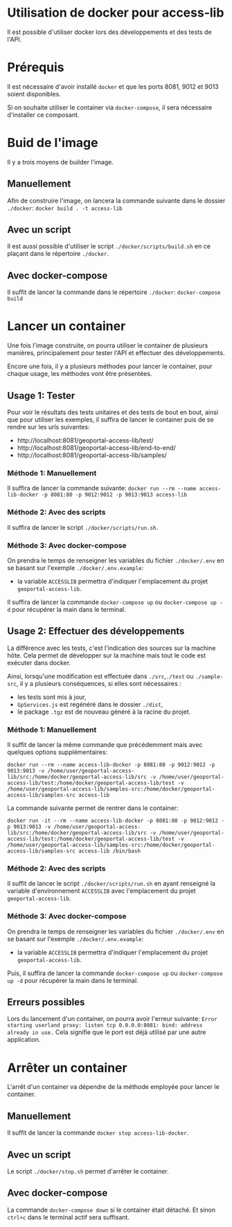 # Utilisation de docker pour access-lib 

Il est possible d'utiliser docker lors des développements et des tests de l'API. 

# Prérequis

Il est nécessaire d'avoir installé `docker` et que les ports 8081, 9012 et 9013 soient disponibles. 

Si on souhaite utiliser le container via `docker-compose`, il sera nécessaire d'installer ce composant. 

# Buid de l'image 

Il y a trois moyens de builder l'image. 

## Manuellement

Afin de construire l'image, on lancera la commande suivante dans le dossier `./docker`:
`docker build . -t access-lib`

## Avec un script 

Il est aussi possible d'utiliser le script `./docker/scripts/build.sh` en ce plaçant dans le répertoire `./docker`.

## Avec docker-compose 

Il suffit de lancer la commande dans le répertoire `./docker`: 
`docker-compose build`

# Lancer un container 

Une fois l'image construite, on pourra utiliser le container de plusieurs manières, principalement pour tester l'API et effectuer des développements.  

Encore une fois, il y a plusieurs méthodes pour lancer le container, pour chaque usage, les méthodes vont être présentées. 

## Usage 1: Tester

Pour voir le résultats des tests unitaires et des tests de bout en bout, ainsi que pour utiliser les exemples, il suffira de lancer le container puis de se rendre sur les urls suivantes:
- http://localhost:8081/geoportal-access-lib/test/
- http://localhost:8081/geoportal-access-lib/end-to-end/
- http://localhost:8081/geoportal-access-lib/samples/

### Méthode 1: Manuellement 

 Il suffira de lancer la commande suivante:
`docker run --rm --name access-lib-docker -p 8081:80 -p 9012:9012 -p 9013:9013 access-lib`

### Méthode 2: Avec des scripts

Il suffira de lancer le script `./docker/scripts/run.sh`.

### Méthode 3: Avec docker-compose 

On prendra le temps de renseigner les variables du fichier `./docker/.env` en se basant sur l'exemple `./docker/.env.example`: 
- la variable `ACCESSLIB` permettra d'indiquer l'emplacement du projet `geoportal-access-lib`.

Il suffira de lancer la commande `docker-compose up` ou `docker-compose up -d` pour récupérer la main dans le terminal.

## Usage 2: Effectuer des développements 

La différence avec les tests, c'est l'indication des sources sur la machine hôte. Cela permet de développer sur la machine mais tout le code est exécuter dans docker. 

Ainsi, lorsqu'une modification est effectuée dans `./src`,`./test` ou `./sample-src`, il y a plusieurs conséquences, si elles sont nécessaires : 
- les tests sont mis à jour, 
- `GpServices.js` est regénéré dans le dossier `./dist`,
- le package `.tgz` est de nouveau généré à la racine du projet. 

### Méthode 1: Manuellement 

Il suffit de lancer la même commande que précédemment mais avec quelques options supplémentaires:

`docker run --rm --name access-lib-docker -p 8081:80 -p 9012:9012 -p 9013:9013 -v /home/user/geoportal-access-lib/src:/home/docker/geoportal-access-lib/src -v /home/user/geoportal-access-lib/test:/home/docker/geoportal-access-lib/test -v /home/user/geoportal-access-lib/samples-src:/home/docker/geoportal-access-lib/samples-src access-lib`

La commande suivante permet de rentrer dans le container:

`docker run -it --rm --name access-lib-docker -p 8081:80 -p 9012:9012 -p 9013:9013 -v /home/user/geoportal-access-lib/src:/home/docker/geoportal-access-lib/src -v /home/user/geoportal-access-lib/test:/home/docker/geoportal-access-lib/test -v /home/user/geoportal-access-lib/samples-src:/home/docker/geoportal-access-lib/samples-src access-lib /bin/bash`

### Méthode 2: Avec des scripts

Il suffit de lancer le script `./docker/scripts/run.sh` en ayant renseigné la variable d'environnement `ACCESSLIB` avec l'emplacement du projet `geoportal-access-lib`. 

### Méthode 3: Avec docker-compose 

On prendra le temps de renseigner les variables du fichier `./docker/.env` en se basant sur l'exemple `./docker/.env.example`: 
- la variable `ACCESSLIB` permettra d'indiquer l'emplacement du projet `geoportal-access-lib`.

Puis, il suffira de lancer la commande `docker-compose up` ou `docker-compose up -d` pour récupérer la main dans le terminal.

## Erreurs possibles

Lors du lancement d'un container, on pourra avoir l'erreur suivante:
`Error starting userland proxy: listen tcp 0.0.0.0:8081: bind: address already in use.`
Cela signifie que le port est déjà utilisé par une autre application. 

# Arrêter un container 

L'arrêt d'un container va dépendre de la méthode employée pour lancer le container. 

## Manuellement 

Il suffit de lancer la commande `docker stop access-lib-docker`.

## Avec un script 

Le script `./docker/stop.sh` permet d'arrêter le container. 

## Avec docker-compose 

La commande `docker-compose down` si le container était détaché. Et sinon `ctrl+c` dans le terminal actif sera suffisant. 